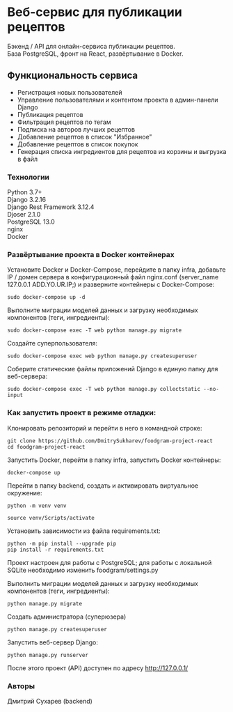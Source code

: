 # Веб-сервис для публикации рецептов
Бэкенд / API для онлайн-сервиса публикации рецептов.  
База PostgreSQL, фронт на React, развёртывание в Docker.

## Функциональность сервиса
- Регистрация новых пользователей
- Управление пользователями и контентом проекта в админ-панели Django
- Публикация рецептов
- Фильтрация рецептов по тегам
- Подписка на авторов лучших рецептов
- Добавление рецептов в список "Избранное"
- Добавление рецептов в список покупок
- Генерация списка ингредиентов для рецептов из корзины и выгрузка в файл

### Технологии
Python 3.7+  
Django 3.2.16  
Django Rest Framework 3.12.4  
Djoser 2.1.0  
PostgreSQL 13.0  
nginx  
Docker  

### Развёртывание проекта в Docker контейнерах
Установите Docker и Docker-Compose, перейдите в папку infra, добавьте IP / домен сервера в конфигурационный файл nginx.conf (server_name 127.0.0.1 ADD.YO.UR.IP;)
 и разверните контейнеры с Docker-Compose:
```
sudo docker-compose up -d
```
Выполните миграции моделей данных и загрузку необходимых компонентов (теги, ингредиенты):
```
sudo docker-compose exec -T web python manage.py migrate
```
Создайте суперпользователя:
```
sudo docker-compose exec web python manage.py createsuperuser
```
Соберите статические файлы приложений Django в единую папку для веб-сервера:
```
sudo docker-compose exec -T web python manage.py collectstatic --no-input
```


### Как запустить проект в режиме отладки:
Клонировать репозиторий и перейти в него в командной строке:

```
git clone https://github.com/DmitrySukharev/foodgram-project-react
cd foodgram-project-react
```
Запустить Docker, перейти в папку infra, запустить Docker контейнеры:
```
docker-compose up
```

Перейти в папку backend, создать и активировать виртуальное окружение:

```
python -m venv venv
```

```
source venv/Scripts/activate
```

Установить зависимости из файла requirements.txt:

```
python -m pip install --upgrade pip
pip install -r requirements.txt
```
Проект настроен для работы с PostgreSQL; для работы с локальной SQLite необходимо изменить foodgram/settings.py

Выполнить миграции моделей данных и загрузку необходимых компонентов (теги, ингредиенты):

```
python manage.py migrate
```
Создать администратора (суперюзера)
```
python manage.py createsuperuser
```

Запустить веб-сервер Django:

```
python manage.py runserver
```
После этого проект (API) доступен по адресу http://127.0.0.1/

### Авторы
Дмитрий Сухарев (backend)
